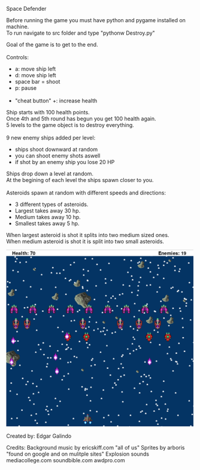 Space Defender

Before running the game you must have python and pygame installed on machine.<br />
To run navigate to src folder and type "pythonw Destroy.py"


Goal of the game is to get to the end.<br /><br />
Controls:
	<ul>
	   <li>a: move ship left</li>
	   <li>d: move ship left</li>
	   <li>space bar = shoot</li>
	   <li>p: pause</li>	
	   <li>"cheat button" +: increase health</li>
	</ul>

Ship starts with 100 health points.<br />
Once 4th and 5th round has begun you get 100 health again.<br />
5 levels to the game object is to destroy everything.<br /><br />
9 new enemy ships added per level:
	<ul>
	   <li>ships shoot downward at random</li>
	   <li>you can shoot enemy shots aswell</li>
	   <li>if shot by an enemy ship you lose 20 HP</li>
	</ul>
Ships drop down a level at random.<br />
At the begining of each level the ships spawn closer to you.<br /><br />
Asteroids spawn at random with different speeds and directions:
	<ul>
	   <li>3 different types of asteroids.</li>
	   <li>Largest takes away 30 hp.</li>
	   <li>Medium takes away 10 hp.</li>
	   <li>Smallest takes away 5 hp.</li>
	</ul>
When largest asteroid is shot it splits into two medium sized ones.<br />
When medium asteroid is shot it is split into two small asteroids.



<img width="500" alt="screen_shot" src="src/images/screen_shot.png">



Created by: Edgar Galindo

Credits:
Background music by ericskiff.com "all of us"
Sprites by arboris "found on google and on mulitple sites"
Explosion sounds mediacollege.com soundbible.com awdpro.com

